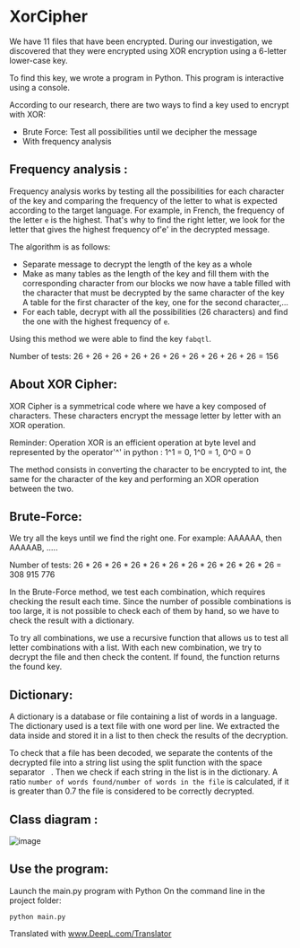 # XorCipher

We have 11 files that have been encrypted. During our investigation, we discovered that they were encrypted using XOR encryption using a 6-letter lower-case key.

To find this key, we wrote a program in Python. This program is interactive using a console.

According to our research, there are two ways to find a key used to encrypt with XOR:

  - Brute Force: Test all possibilities until we decipher the message
  - With frequency analysis



## Frequency analysis :

Frequency analysis works by testing all the possibilities for each character of the key and comparing the frequency of the letter to what is expected according to the target language.
For example, in French, the frequency of the letter `e` is the highest. That's why to find the right letter, we look for the letter that gives the highest frequency of'e' in the decrypted message.

The algorithm is as follows:

  - Separate message to decrypt the length of the key as a whole
  - Make as many tables as the length of the key and fill them with the corresponding character from our blocks
      we now have a table filled with the character that must be decrypted by the same character of the key
      A table for the first character of the key, one for the second character,...
  - For each table, decrypt with all the possibilities (26 characters) and find the one with the highest frequency of `e`.

Using this method we were able to find the key `fabqtl`.

Number of tests: 26 + 26 + 26 + 26 + 26 + 26 + 26 + 26 + 26 + 26 = 156


## About XOR Cipher:

XOR Cipher is a symmetrical code where we have a key composed of characters. These characters encrypt the message letter by letter with an XOR operation.

Reminder: Operation XOR is an efficient operation at byte level and represented by the operator'^' in python : 
1^1 = 0, 1^0 = 1, 0^0 = 0

The method consists in converting the character to be encrypted to int, the same for the character of the key and performing an XOR operation between the two.



## Brute-Force:

We try all the keys until we find the right one. For example: AAAAAA, then AAAAAB, .....

Number of tests: 26 * 26 * 26 * 26 * 26 * 26 * 26 * 26 * 26 * 26 * 26 = 308 915 776


In the Brute-Force method, we test each combination, which requires checking the result each time. Since the number of possible combinations is too large, it is not possible to check each of them by hand, so we have to check the result with a dictionary.


To try all combinations, we use a recursive function that allows us to test all letter combinations with a list. With each new combination, we try to decrypt the file and then check the content. If found, the function returns the found key.



## Dictionary:

A dictionary is a database or file containing a list of words in a language.
The dictionary used is a text file with one word per line.
We extracted the data inside and stored it in a list to then check the results of the decryption.


To check that a file has been decoded, we separate the contents of the decrypted file into a string list using the split function with the space separator ` `. Then we check if each string in the list is in the dictionary. A ratio `number of words found/number of words in the file` is calculated, if it is greater than 0.7 the file is considered to be correctly decrypted.


## Class diagram :

![image](https://user-images.githubusercontent.com/19566220/55892567-d0658380-5bb6-11e9-97a8-71a6f4e86d8a.png)



## Use the program:
Launch the main.py program with Python
On the command line in the project folder:
  
  `python main.py`

Translated with www.DeepL.com/Translator

